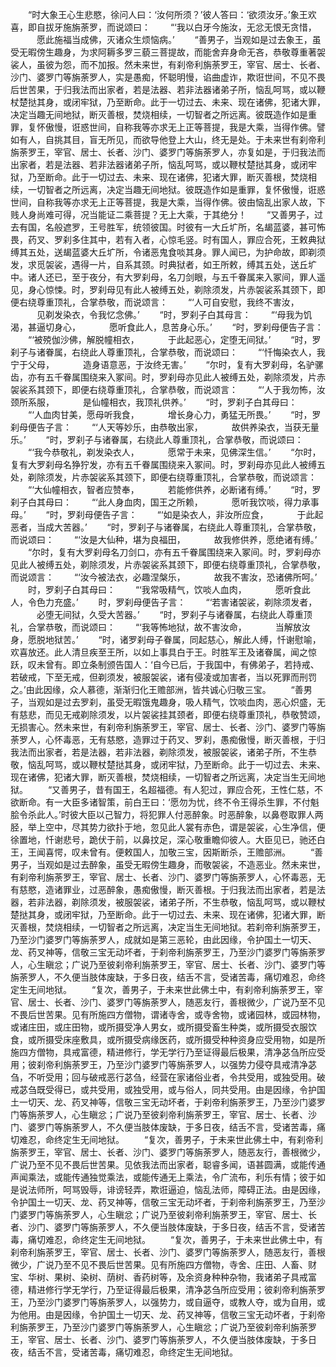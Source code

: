 <!-- { "loadSidebar": true } -->
　　“时大象王心生悲愍，徐问人曰：‘汝何所须？’彼人答曰：‘欲须汝牙。’象王欢喜，即自拔牙施旃荼罗，而说颂曰：
　　“‘我以白牙今施汝，无忿无恨无贪惜，
　　　愿此施福当成佛，灭诸众生烦恼病。’
　　“善男子，当观如是过去象王，虽受无暇傍生趣身，为求阿耨多罗三藐三菩提故，而能舍弃身命无吝，恭敬尊重著袈裟人，虽彼为怨，而不加报。然未来世，有刹帝利旃荼罗王，宰官、居士、长者、沙门、婆罗门等旃荼罗人，实是愚痴，怀聪明慢，谄曲虚诈，欺诳世间，不见不畏后世苦果，于归我法而出家者，若是法器、若非法器诸弟子所，恼乱呵骂，或以鞭杖楚挞其身，或闭牢狱，乃至断命。此于一切过去、未来、现在诸佛，犯诸大罪，决定当趣无间地狱，断灭善根，焚烧相续，一切智者之所远离。彼既造作如是重罪，复怀傲慢，诳惑世间，自称我等亦求无上正等菩提，我是大乘，当得作佛。譬如有人，自挑其目，盲无所见，而欲导他登上大山，终无是处。于未来世有刹帝利旃荼罗王，宰官、居士、长者、沙门、婆罗门等旃荼罗人，亦复如是，于归我法而出家者，若是法器、若非法器诸弟子所，恼乱呵骂，或以鞭杖楚挞其身，或闭牢狱，乃至断命。此于一切过去、未来、现在诸佛，犯诸大罪，断灭善根，焚烧相续，一切智者之所远离，决定当趣无间地狱。彼既造作如是重罪，复怀傲慢，诳惑世间，自称我等亦求无上正等菩提，我是大乘，当得作佛。彼由恼乱出家人故，下贱人身尚难可得，况当能证二乘菩提？无上大乘，于其绝分！
　　“又善男子，过去有国，名般遮罗，王号胜军，统领彼国。时彼有一大丘圹所，名朅蓝婆，甚可怖畏，药叉、罗刹多住其中，若有入者，心惊毛竖。时有国人，罪应合死，王敕典狱缚其五处，送朅蓝婆大丘圹所，令诸恶鬼食啖其身。罪人闻已，为护命故，即剃须发，求觅袈裟，遇得一片，自系其颈。时典狱者，如王所敕，缚其五处，送丘圹中。诸人还已，至于夜分，有大罗刹母，名刀剑眼，与五千眷属来入冢间，罪人遥见，身心惊悚。时，罗刹母见有此人被缚五处，剃除须发，片赤袈裟系其颈下，即便右绕尊重顶礼，合掌恭敬，而说颂言：
　　“‘人可自安慰，我终不害汝，
　　　见剃发染衣，令我忆念佛。’
　　“时，罗刹子白其母言：
　　“‘母我为饥渴，甚逼切身心，
　　　愿听食此人，息苦身心乐。’
　　“时，罗刹母便告子言：
　　“‘被殑伽沙佛，解脱幢相衣，
　　　于此起恶心，定堕无间狱。’
　　“时，罗刹子与诸眷属，右绕此人尊重顶礼，合掌恭敬，而说颂曰：
　　“‘忏悔染衣人，我宁于父母，
　　　造身语意恶，于汝终无害。’
　　“尔时，复有大罗刹母，名驴骡齿，亦有五千眷属围绕来入冢间。时，罗刹母亦见此人被缚五处，剃除须发，片赤袈裟系其颈下，即便右绕尊重顶礼，合掌恭敬，而说颂言：
　　“‘人于我勿怖，汝颈所系服，
　　　是仙幢相衣，我顶礼供养。’
　　“时，罗刹子白其母曰：
　　“‘人血肉甘美，愿母听我食，
　　　增长身心力，勇猛无所畏。’
　　“时，罗刹母便告子言：
　　“‘人天等妙乐，由恭敬出家，
　　　故供养染衣，当获无量乐。’
　　“时，罗刹子与诸眷属，右绕此人尊重顶礼，合掌恭敬，而说颂曰：
　　“‘我今恭敬礼，剃发染衣人，
　　　愿常于未来，见佛深生信。’
　　“尔时，复有大罗刹母名狰狞发，亦有五千眷属围绕来入冢间。时，罗刹母亦见此人被缚五处，剃除须发，片赤袈裟系其颈下，即便右绕尊重顶礼，合掌恭敬，而说颂言：
　　“‘大仙幢相衣，智者应赞奉，
　　　若能修供养，必断诸有缚。’
　　“时，罗刹子白其母曰：
　　“‘此人身血肉，国王之所赖，
　　　愿听我饮啖，得力承事母。’
　　“时，罗刹母便告子言：
　　“‘如是染衣人，非汝所应食，
　　　于此起恶者，当成大苦器。’
　　“时，罗刹子与诸眷属，右绕此人尊重顶礼，合掌恭敬，而说颂曰：
　　“‘汝是大仙种，堪为良福田，
　　　故我修供养，愿绝诸有缚。’
　　“尔时，复有大罗刹母名刀剑口，亦有五千眷属围绕来入冢间。时，罗刹母亦见此人被缚五处，剃除须发，片赤袈裟系其颈下，即便右绕尊重顶礼，合掌恭敬，而说颂言：
　　“‘汝今被法衣，必趣涅槃乐，
　　　故我不害汝，恐诸佛所呵。’
　　时，罗刹子白其母曰：
　　“‘我常吸精气，饮啖人血肉，
　　　愿听食此人，令色力充盛。’
　　时，罗刹母便告子言：
　　“‘若害诸袈裟，剃除须发者，
　　　必堕无间狱，久受大苦器。’
　　“时，罗刹子与诸眷属，右绕此人尊重顶礼，合掌恭敬，而说颂曰：
　　“‘我等怖地狱，故不害汝命，
　　　当解放汝身，愿脱地狱苦。’
　　“时，诸罗刹母子眷属，同起慈心，解此人缚，忏谢慰喻，欢喜放还。此人清旦疾至王所，以如上事具白于王。时胜军王及诸眷属，闻之惊跃，叹未曾有。即立条制颁告国人：‘自今已后，于我国中，有佛弟子，若持戒、若破戒，下至无戒，但剃须发，被服袈裟，诸有侵凌或加害者，当以死罪而刑罚之。’由此因缘，众人慕德，渐渐归化王赡部洲，皆共诚心归敬三宝。
　　“善男子，当观如是过去罗刹，虽受无暇饿鬼趣身，吸人精气，饮啖血肉，恶心炽盛，无有慈悲，而见无戒剃除须发，以片袈裟挂其颈者，即便右绕尊重顶礼，恭敬赞颂，无损害心。然未来世，有刹帝利旃荼罗王，宰官、居士、长者、沙门、婆罗门等旃荼罗人，心怀毒恶，无有慈愍，造罪过于药叉、罗刹，愚痴傲慢，断灭善根，于归我法而出家者，若是法器，若非法器，剃除须发，被服袈裟，诸弟子所，不生恭敬，恼乱呵骂，或以鞭杖楚挞其身，或闭牢狱，乃至断命。此于一切过去、未来、现在诸佛，犯诸大罪，断灭善根，焚烧相续，一切智者之所远离，决定当生无间地狱。
　　“又善男子，昔有国王，名超福德。有人犯过，罪应合死，王性仁慈，不欲断命。有一大臣多诸智策，前白王曰：‘愿勿为忧，终不令王得杀生罪，不付魁脍令杀此人。’时彼大臣以己智力，将犯罪人付恶醉象。时恶醉象，以鼻卷取罪人两胫，举上空中，尽其势力欲扑于地，忽见此人裳有赤色，谓是袈裟，心生净信，便徐置地，忏谢悲号，跪伏于前，以鼻抆足，深心敬重瞻仰彼人。大臣见已，驰还白王，王闻喜愕，叹未曾有。便敕国人，加敬三宝，因斯断杀，王赡部洲。
　　“善男子，当观如是过去醉象，虽受无暇傍生趣身，而敬袈裟，不造恶业。然未来世，有刹帝利旃荼罗王，宰官、居士、长者、沙门、婆罗门等旃荼罗人，心怀毒恶，无有慈愍，造诸罪业，过恶醉象，愚痴傲慢，断灭善根。于归我法而出家者，若是法器，若非法器，剃除须发，被服袈裟，诸弟子所，不生恭敬，恼乱呵骂，或以鞭杖楚挞其身，或闭牢狱，乃至断命。此于一切过去、未来、现在诸佛，犯诸大罪，断灭善根，焚烧相续，一切智者之所远离，决定当生无间地狱。若刹帝利旃荼罗王，乃至沙门婆罗门等旃荼罗人，成就如是第三恶轮，由此因缘，令护国土一切天、龙、药叉神等，信敬三宝无动坏者，于刹帝利旃荼罗王，乃至沙门婆罗门等旃荼罗人，心生瞋忿；广说乃至彼刹帝利旃荼罗王，宰官、居士、长者、沙门、婆罗门等旃荼罗人，不久便当肢体废缺，于多日夜，结舌不言，受诸苦毒，痛切难忍，命终定生无间地狱。
　　“复次，善男子，于未来世此佛土中，有刹帝利旃荼罗王，宰官、居士、长者、沙门、婆罗门等旃荼罗人，随恶友行，善根微少，广说乃至不见不畏后世苦果。见有所施四方僧物，谓诸寺舍，或寺舍物，或诸园林，或园林物，或诸庄田，或庄田物，或所摄受净人男女，或所摄受畜生种类，或所摄受衣服饮食，或所摄受床座敷具，或所摄受病缘医药，或所摄受种种资身应受用物，如是所施四方僧物，具戒富德，精进修行，学无学行乃至证得最后极果，清净苾刍所应受用；彼刹帝利旃荼罗王，乃至沙门婆罗门等旃荼罗人，以强势力侵夺具戒清净苾刍，不听受用；回与破戒恶行苾刍，经营在家诸俗业者，令共受用，或独受用。破戒苾刍既受得已，或共受用，或独受用，或与俗人，同共受用。由是因缘，令护国土一切天、龙、药叉神等，信敬三宝无动坏者，于刹帝利旃荼罗王，乃至沙门婆罗门等旃荼罗人，心生瞋忿；广说乃至彼刹帝利旃荼罗王，宰官、居士、长者、沙门、婆罗门等旃荼罗人，不久便当肢体废缺，于多日夜，结舌不言，受诸苦毒，痛切难忍，命终定生无间地狱。
　　“复次，善男子，于未来世此佛土中，有刹帝利旃荼罗王，宰官、居士、长者、沙门、婆罗门等旃荼罗人，随恶友行，善根微少，广说乃至不见不畏后世苦果。见依我法而出家者，聪睿多闻，语甚圆满，或能传通声闻乘法，或能传通独觉乘法，或能传通无上乘法，令广流布，利乐有情；彼于如是说法师所，呵骂毁辱，诽谤轻弄，欺诳逼迫，恼乱法师，障碍正法。由是因缘，令护国土一切天、龙、药叉神等，信敬三宝无动坏者，于刹帝利旃荼罗王，乃至沙门婆罗门等旃荼罗人，心生瞋忿；广说乃至彼刹帝利旃荼罗王，宰官、居士、长者、沙门、婆罗门等旃荼罗人，不久便当肢体废缺，于多日夜，结舌不言，受诸苦毒，痛切难忍，命终定生无间地狱。
　　“复次，善男子，于未来世此佛土中，有刹帝利旃荼罗王，宰官、居士、长者、沙门、婆罗门等旃荼罗人，随恶友行，善根微少，广说乃至不见不畏后世苦果。见有所施四方僧物，寺舍、庄田、人畜、财宝、华树、果树、染树、荫树、香药树等，及余资身种种杂物，我诸弟子具戒富德，精进修行学无学行，乃至证得最后极果，清净苾刍所应受用；彼刹帝利旃荼罗王，乃至沙门婆罗门等旃荼罗人，以强势力，或自逼夺，或教人夺，或为自用，或为他用。由是因缘，令护国土一切天、龙、药叉神等，信敬三宝无动坏者，于刹帝利旃荼罗王，乃至沙门婆罗门等旃荼罗人，心生瞋忿；广说乃至彼刹帝利旃荼罗王，宰官、居士、长者、沙门、婆罗门等旃荼罗人，不久便当肢体废缺，于多日夜，结舌不言，受诸苦毒，痛切难忍，命终定生无间地狱。
